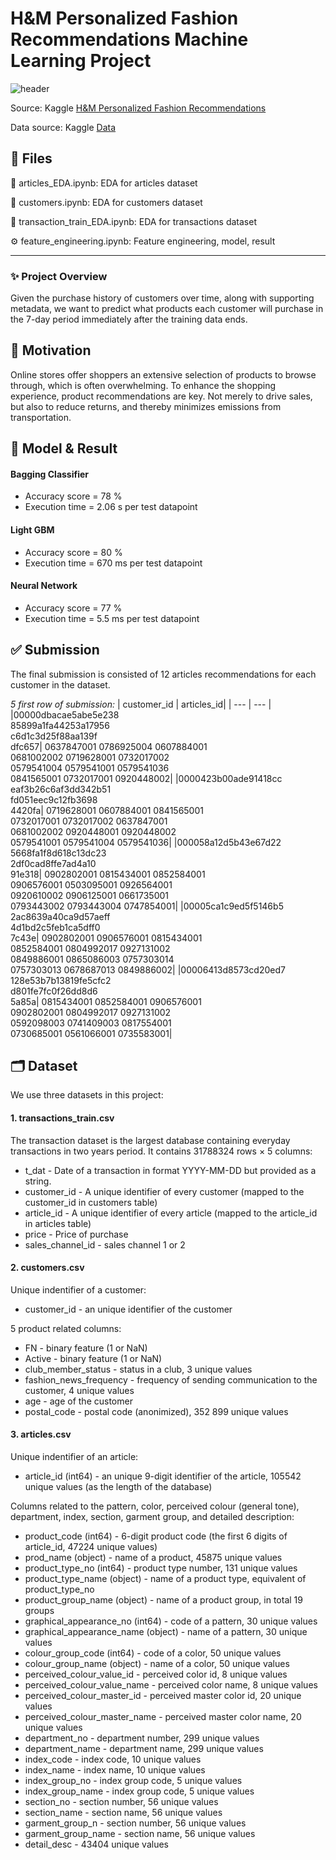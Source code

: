 # H&M Personalized Fashion Recommendations Machine Learning Project

![header](https://user-images.githubusercontent.com/60201466/167953233-53ce9848-5da5-481b-a14d-270c794255d1.jpg)

Source: Kaggle [H&M Personalized Fashion Recommendations](https://www.kaggle.com/competitions/h-and-m-personalized-fashion-recommendations/overview)

Data source: Kaggle [Data](https://www.kaggle.com/competitions/h-and-m-personalized-fashion-recommendations/data)


## 📂 Files

👗 articles_EDA.ipynb: EDA for articles dataset

👥 customers.ipynb: EDA for customers dataset

🧾 transaction_train_EDA.ipynb: EDA for transactions dataset

⚙️ feature_engineering.ipynb: Feature engineering, model, result

---


### ✨ Project Overview

Given the purchase history of customers over time, along with supporting metadata, we want to predict what products each customer will purchase in the 7-day period immediately after the training data ends.

## 🌻 Motivation

Online stores offer shoppers an extensive selection of products to browse through, which is often overwhelming. To enhance the shopping experience, product recommendations are key. Not merely to drive sales, but also to reduce returns, and thereby minimizes emissions from transportation.

## 🧠 Model & Result

#### Bagging Classifier
- Accuracy score = 78 %
- Execution time = 2.06 s per test datapoint

#### Light GBM
- Accuracy score = 80 %
- Execution time = 670 ms per test datapoint

#### Neural Network
- Accuracy score = 77 %
- Execution time = 5.5 ms per test datapoint

## ✅ Submission
The final submission is consisted of 12 articles recommendations for each customer in the dataset.

_5 first row of submission:_
| customer_id | articles_id|
| --- | --- |
|00000dbacae5abe5e238 <br/> 85899a1fa44253a17956 <br/> c6d1c3d25f88aa139f <br/> dfc657| 0637847001 0786925004 0607884001 <br/> 0681002002 0719628001 0732017002  <br/> 0579541004 0579541001 0579541036 <br/> 0841565001 0732017001 0920448002|
|0000423b00ade91418cc <br/> eaf3b26c6af3dd342b51 <br/> fd051eec9c12fb3698 <br/> 4420fa| 0719628001 0607884001 0841565001 <br/> 0732017001 0732017002 0637847001 <br/> 0681002002 0920448001 0920448002 <br/> 0579541001 0579541004 0579541036|
|000058a12d5b43e67d22 <br/> 5668fa1f8d618c13dc23 <br/> 2df0cad8ffe7ad4a10 <br/> 91e318| 0902802001 0815434001 0852584001 <br/> 0906576001 0503095001 0926564001 <br/> 0920610002 0906125001 0661735001 <br/> 0793443002 0793443004 0747854001|
|00005ca1c9ed5f5146b5 <br/> 2ac8639a40ca9d57aeff <br/> 4d1bd2c5feb1ca5dff0 <br/> 7c43e| 0902802001 0906576001 0815434001 <br/> 0852584001 0804992017 0927131002 <br/> 0849886001 0865086003 0757303014 <br/> 0757303013 0678687013 0849886002|
|00006413d8573cd20ed7 <br/> 128e53b7b13819fe5cfc2 <br/> d801fe7fc0f26dd8d6 <br/> 5a85a| 0815434001 0852584001 0906576001 <br/> 0902802001 0804992017 0927131002 <br/> 0592098003 0741409003 0817554001 <br/> 0730685001 0561066001 0735583001|

## 🗂 Dataset
We use three datasets in this project:

#### 1. transactions_train.csv
The transaction dataset is the largest database containing everyday transactions in two years period. It contains 31788324 rows × 5 columns:
- t_dat - Date of a transaction in format YYYY-MM-DD but provided as a string.
- customer_id - A unique identifier of every customer (mapped to the customer_id in customers table)
- article_id - A unique identifier of every article (mapped to the article_id in articles table)
- price - Price of purchase
- sales_channel_id - sales channel 1 or 2

#### 2. customers.csv
Unique indentifier of a customer:
- customer_id - an unique identifier of the customer

5 product related columns:
- FN - binary feature (1 or NaN)
- Active - binary feature (1 or NaN)
- club_member_status - status in a club, 3 unique values
- fashion_news_frequency - frequency of sending communication to the customer, 4 unique values
- age - age of the customer
- postal_code - postal code (anonimized), 352 899 unique values
 
#### 3. articles.csv
Unique indentifier of an article:
- article_id (int64) - an unique 9-digit identifier of the article, 105542 unique values (as the length of the database)

Columns related to the pattern, color, perceived colour (general tone), department, index, section, garment group, and detailed description:
- product_code (int64) - 6-digit product code (the first 6 digits of article_id, 47224 unique values)
- prod_name (object) - name of a product, 45875 unique values
- product_type_no (int64) - product type number, 131 unique values
- product_type_name (object) - name of a product type, equivalent of product_type_no
- product_group_name (object) - name of a product group, in total 19 groups
- graphical_appearance_no (int64) - code of a pattern, 30 unique values
- graphical_appearance_name (object) - name of a pattern, 30 unique values
- colour_group_code (int64) - code of a color, 50 unique values
- colour_group_name (object) - name of a color, 50 unique values
- perceived_colour_value_id - perceived color id, 8 unique values
- perceived_colour_value_name - perceived color name, 8 unique values
- perceived_colour_master_id - perceived master color id, 20 unique values
- perceived_colour_master_name - perceived master color name, 20 unique values
- department_no - department number, 299 unique values
- department_name - department name, 299 unique values
- index_code - index code, 10 unique values
- index_name - index name, 10 unique values
- index_group_no - index group code, 5 unique values
- index_group_name - index group code, 5 unique values
- section_no - section number, 56 unique values
- section_name - section name, 56 unique values
- garment_group_n - section number, 56 unique values
- garment_group_name - section name, 56 unique values
- detail_desc - 43404 unique values

